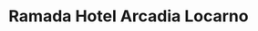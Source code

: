 ---
category: #
title: Ramada Hotel Arcadia Locarno
class: ramada-hotel-arcadia-locarno
location: Locarno, Switzerland
description: A modern base by Lake Maggiore in the Swiss town of Locarno, with breakfast and dinner
price: 148
was-price: 227
price-description: per room per night
url: https://www.secretescapes.com/ramada-hotel-arcadia-locarno-locarno-switzerland/sale?gce_tei=1&utm_source=SE&utm_medium=hub_offer&utm_campaign=swiss_20160527
long-description: >
                 A modern base by Lake Maggiore in the sunny Swiss town of Locarno, with breakfast and three-course dinner included
description-bullets:  >
                      <li>Staying in a bright and cosy room with glorious mountain views</li>
                      <li>Being just moments from a promenade, from which Lake Maggiore can be seen in all its glory</li>
                      <li>Exploring the best of Locarno during your stay, from the Lago di Vogorno to Visconteo Castle</li>
---